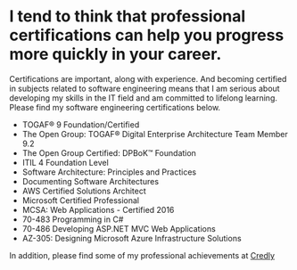 # I tend to think that professional certifications can help you progress more quickly in your career.
Certifications are important, along with experience. And becoming certified in subjects related to software engineering means that I am serious about developing my skills in the IT field and am committed to lifelong learning.
Please find my software engineering certifications below.

- TOGAF® 9 Foundation/Certified
- The Open Group: TOGAF® Digital Enterprise Architecture Team Member 9.2
- The Open Group Certified: DPBoK™ Foundation
- ITIL 4 Foundation Level
- Software Architecture: Principles and Practices
- Documenting Software Architectures
- AWS Certified Solutions Architect
- Microsoft Certified Professional
- MCSA: Web Applications - Certified 2016
- 70-483 Programming in C#
- 70-486 Developing ASP.NET MVC Web Applications
- AZ-305: Designing Microsoft Azure Infrastructure Solutions

In addition, please find some of my professional achievements at [Credly](https://www.credly.com/users/mykhaylo-stepanyak/badges)


